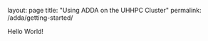 layout: page
title: "Using ADDA on the UHHPC Cluster"
permalink: /adda/getting-started/

Hello World!
